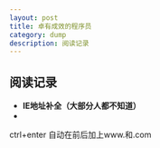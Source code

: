 ```yaml
---
layout: post
title: 卓有成效的程序员
category: dump
description: 阅读记录
---
```

阅读记录
-------------

- **IE地址补全（大部分人都不知道）**
- 
ctrl+enter   自动在前后加上www.和.com

